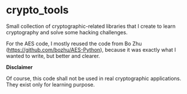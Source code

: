 # crypto_tools
Small collection of cryptographic-related libraries that I create to learn cryptography and solve some hacking challenges.

For the AES code, I mostly reused the code from Bo Zhu (https://github.com/bozhu/AES-Python), because it was exactly what I wanted to write, but better and clearer.

**Disclaimer**

Of course, this code shall not be used in real cryptographic applications. They exist only for learning purpose.